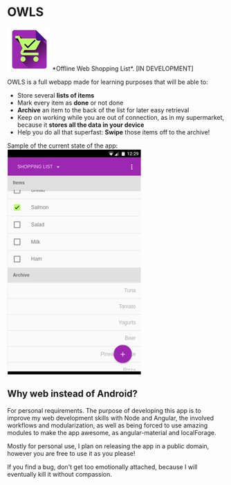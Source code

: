 # OWLS
<img src="./src/img/ic_owls_196px.svg.png" alt="Icon" width="100px" height="100px">
*Offline Web Shopping List*. [IN DEVELOPMENT]

OWLS is a full webapp made for learning purposes that will be able to:
- Store several **lists of items**
- Mark every item as **done** or not done
- **Archive** an item to the back of the list for later easy retrieval
- Keep on working while you are out of connection, as in my supermarket, because it **stores all the data in your device**
- Help you do all that superfast: **Swipe** those items off to the archive!

Sample of the current state of the app:
![Screenshot one](./Screenshot.png "Current state")

## Why web instead of Android?

For personal requirements. The purpose of developing this app is to improve my web development skills with Node and Angular, the involved workflows and modularization, as well as being forced to use amazing modules to make the app awesome, as angular-material and localForage.

Mostly for personal use, I plan on releasing the app in a public domain, however you are free to use it as you please!

If you find a bug, don't get too emotionally attached, because I will eventually kill it without compassion.
